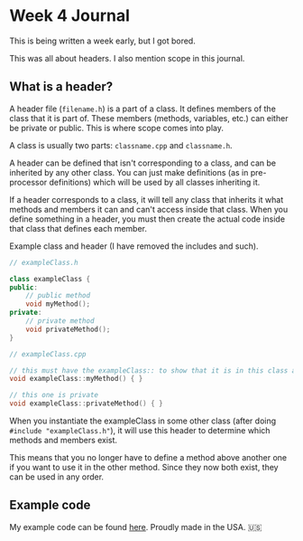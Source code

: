 # Week 4 Journal

This is being written a week early, but I got bored.

This was all about headers. I also mention scope in this journal.

## What is a header?

A header file (`filename.h`) is a part of a class. It defines members of the class that it is part of. These members (methods, variables, etc.) can either be private or public. This is where scope comes into play.

A class is usually two parts: `classname.cpp` and `classname.h`.

A header can be defined that isn't corresponding to a class, and can be inherited by any other class. You can just make definitions (as in pre-processor definitions) which will be used by all classes inheriting it.

If a header corresponds to a class, it will tell any class that inherits it what methods and members it can and can't access inside that class. When you define something in a header, you must then create the actual code inside that class that defines each member.

Example class and header (I have removed the includes and such).

```c++
// exampleClass.h

class exampleClass {
public:
	// public method
	void myMethod();
private:
	// private method
	void privateMethod();
}
```

```c++
// exampleClass.cpp

// this must have the exampleClass:: to show that it is in this class according to the header
void exampleClass::myMethod() { }

// this one is private
void exampleClass::privateMethod() { }
```

When you instantiate the exampleClass in some other class (after doing `#include "exampleClass.h"`), it will use this header to determine which methods and members exist.

This means that you no longer have to define a method above another one if you want to use it in the other method. Since they now both exist, they can be used in any order.

## Example code

My example code can be found [here](https://github.com/WillEccles/cpp-seminar/tree/master/Week-4/Code). Proudly made in the USA. :us:
